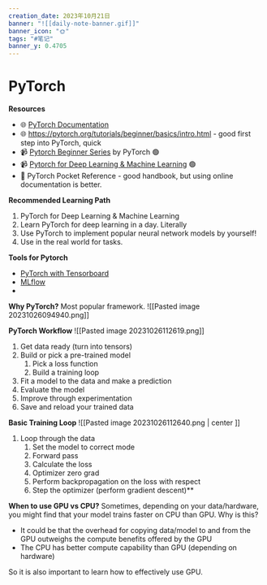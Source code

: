 ```yaml
---
creation_date: 2023年10月21日
banner: "![[daily-note-banner.gif]]"
banner_icon: "🌞"
tags: "#笔记"
banner_y: 0.4705
---
```


# PyTorch
**Resources**
- 🌐 [PyTorch Documentation](https://pytorch.org/docs/stable/index.html) 
- 🌐 https://pytorch.org/tutorials/beginner/basics/intro.html - good first step into PyTorch, quick
- 📹 [Pytorch Beginner Series](https://www.youtube.com/playlist?list=PL_lsbAsL_o2CTlGHgMxNrKhzP97BaG9ZN) by PyTorch 🟢
- 📹 [Pytorch for Deep Learning & Machine Learning](https://www.youtube.com/watch?v=V_xro1bcAuA)  🟢
- 📖 PyTorch Pocket Reference - good handbook, but using online documentation is better.

**Recommended Learning Path**
1. PyTorch for Deep Learning & Machine Learning
2. Learn PyTorch for deep learning in a day. Literally
3. Use PyTorch to implement popular neural network models by yourself!
4. Use in the real world for tasks.

**Tools for Pytorch**
- [PyTorch with Tensorboard](https://www.tensorflow.org/tensorboard/get_started)
- [MLflow](https://mlflow.org/)
- 

**Why PyTorch?** Most popular framework.
![[Pasted image 20231026094940.png]]

**PyTorch Workflow**
![[Pasted image 20231026112619.png]]
1. Get data ready (turn into tensors)
2. Build or pick a pre-trained model
	1. Pick a loss function
	2. Build a training loop
3. Fit a model to the data and make a prediction
4. Evaluate the model
5. Improve through experimentation
6. Save and reload your trained data

**Basic Training Loop**
![[Pasted image 20231026112640.png | center ]]
1. Loop through the data
	1. Set the model to correct mode
	2. Forward pass 
	3. Calculate the loss
	4. Optimizer zero grad
	5. Perform backpropagation on the loss with respect
	6. Step the optimizer (perform gradient descent)**

**When to use GPU vs CPU?**
Sometimes, depending on your data/hardware, you might find that your model trains faster on CPU than GPU. Why is this?
- It could be that the overhead for copying data/model to and from the GPU outweighs the compute benefits offered by the GPU
- The CPU has better compute capability than GPU (depending on hardware)

So it is also important to learn how to effectively use GPU.